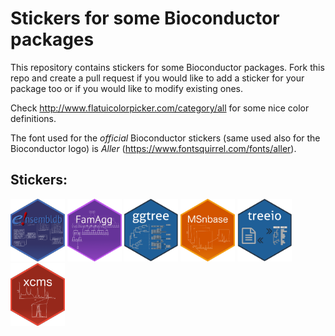 # Stickers for some Bioconductor packages

This repository contains stickers for some Bioconductor packages. Fork this repo
and create a pull request if you would like to add a sticker for your package
too or if you would like to modify existing ones.

Check http://www.flatuicolorpicker.com/category/all for some nice color
definitions.

The font used for the *official* Bioconductor stickers (same used also for the
Bioconductor logo) is *Aller* (https://www.fontsquirrel.com/fonts/aller).

## Stickers:

<img src="ensembldb/ensembldb.png" height="100">
<img src="FamAgg/FamAgg.png" height="100">
<img src="ggtree/ggtree.png" height="100">
<img src="MSnbase/MSnbase.png" height="100">
<img src="treeio/treeio.png" height="100">
<img src="xcms/xcms.png" height="100">

